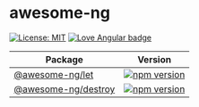 # awesome-ng

[![License: MIT](https://img.shields.io/badge/License-MIT-green.svg?color=blue)](./LICENSE)
[![Love Angular badge](https://img.shields.io/badge/angular-love-blue?logo=angular&angular=love)](https://www.github.com/angular/angular)

| Package                                                                                          | Version                                                                                                                             |
|--------------------------------------------------------------------------------------------------|-------------------------------------------------------------------------------------------------------------------------------------|
| [@awesome-ng/let](https://github.com/artembelik/awesome-ng/tree/master/projects/ang-let)         | [![npm version](https://img.shields.io/npm/v/@awesome-ng/let.svg?color=success)](https://npmjs.com/package/@awesome-ng/let)         |
| [@awesome-ng/destroy](https://github.com/artembelik/awesome-ng/tree/master/projects/ang-destroy) | [![npm version](https://img.shields.io/npm/v/@awesome-ng/destroy.svg?color=success)](https://npmjs.com/package/@awesome-ng/destroy) |
